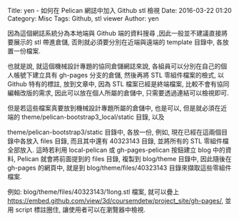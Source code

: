 Title: yen - 如何在 Pelican 網誌中加入 Github stl 檢視
Date: 2016-03-22 01:20
Category: Misc
Tags: Github, stl viewer
Author: yen

因為這個網誌系統分為本地端與 Github 端的資料搜尋 ,因此一般並不建議直接將要展示的 stl 帶進倉儲, 否則就必須要分別在近端與遠端的 template 目錄中, 各放置一份檔案.

<!-- PELICAN_END_SUMMARY -->

也就是說, 就這個機械設計專題的協同倉儲網誌來說, 各組員可以分別在自己的個人帳號下建立具有 gh-pages 分支的倉儲, 然後再將 STL 零組件檔案的檢式, 以 Github 特有的標註, 放到文章中, 因為 STL 檔案已經是終端檔案, 比較不會有協同編輯改版的需求, 因此可以放在個人所屬的倉儲中, 只需要透過連結可以檢視即可.

但是若這些檔案真要放到機械設計專題所屬的倉儲中, 也是可以, 但是就必須在近端的 theme/pelican-bootstrap3_local/static 目錄, 以及

theme/pelican-bootstrap3/static 目錄中, 各放一份, 例如, 現在已經在這兩個目錄中各放入 files 目錄, 而且其中還有 40323143 目錄, 並將所有的 STL 零組件檔全部放入. 這時若利用 local-pelican 或 gh-pages-pelican 按鈕建立 blog 中的資料, Pelican 就會將前面提到的 files 目錄, 複製到 blog/theme 目錄中, 因此隨後在 gh-pages 的網頁中, 就是到 blog/theme/files/40323143 目錄來擷取這些零組件檔案.

例如: blog/theme/files/40323143/1long.stl 檔案, 就可以疊上 https://embed.github.com/view/3d/coursemdetw/project_site/gh-pages/, 並用 script 標註圈住, 讓使用者可以在瀏覽器中檢視.

<script src="https://embed.github.com/view/3d/coursemdetw/project_site/gh-pages/blog/theme/files/40323143/1long.stl"></script>